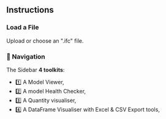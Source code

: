 ## Instructions

###  Load a File 

Upload or choose an ".ifc" file.

### :rocket: Navigation 

The Sidebar  **4 toolkits**:

- :one: A Model Viewer,
- :two: A model Health Checker,
- :three: A Quantity visualiser,
- :four: A DataFrame Visualiser with Excel & CSV Export tools,